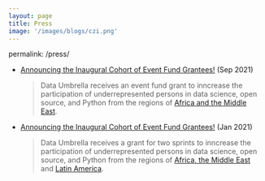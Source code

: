 ```yaml
---
layout: page
title: Press
image: '/images/blogs/czi.png'
---
```



permalink: /press/


- [Announcing the Inaugural Cohort of Event Fund Grantees!](https://eventfund.codeforscience.org/announcing-the-new-cohort-of-event-fund-grantees/) (Sep 2021)
  >Data Umbrella receives an event fund grant to inncrease the participation of underrepresented persons in data science, open source, and Python from the regions of [Africa and the Middle East](https://afme2021rc.dataumbrella.org/home). 
 
- [Announcing the Inaugural Cohort of Event Fund Grantees!](https://eventfund.codeforscience.org/announcing/) (Jan 2021)
  >Data Umbrella receives a grant for two sprints to inncrease the participation of underrepresented persons in data science, open source, and Python from the regions of [Africa, the Middle East](https://afme2021.dataumbrella.org/home) and [Latin America](https://latam2021.dataumbrella.org/home). 

